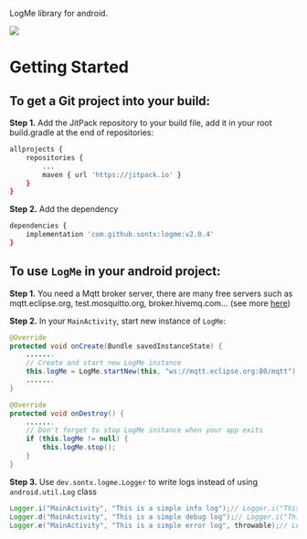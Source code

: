 LogMe library for android.

[![](https://jitpack.io/v/sontx/logme.svg)](https://jitpack.io/#sontx/logme)

Getting Started
====

To get a Git project into your build:
---

**Step 1.** Add the JitPack repository to your build file, add it in your root build.gradle at the end of repositories:

```bash
allprojects {
    repositories {
        ...
        maven { url 'https://jitpack.io' }
    }
}
```

**Step 2.** Add the dependency

```bash
dependencies {
    implementation 'com.github.sontx:logme:v2.0.4'
}
```

To use `LogMe` in your android project:
---

**Step 1.** You need a Mqtt broker server, there are many free servers such as mqtt.eclipse.org, test.mosquitto.org, broker.hivemq.com... (see more [here](https://mntolia.com/10-free-public-private-mqtt-brokers-for-testing-prototyping/))

**Step 2.** In your `MainActivity`, start new instance of `LogMe`:

```java
@Override
protected void onCreate(Bundle savedInstanceState) {
    .......
    // Create and start new LogMe instance
    this.logMe = LogMe.startNew(this, "ws://mqtt.eclipse.org:80/mqtt");
    .......
}

@Override
protected void onDestroy() {
    .......
    // Don't forget to stop LogMe instance when your app exits
    if (this.logMe != null) {
        this.logMe.stop();
    }
}
```

**Step 3.** Use `dev.sontx.logme.Logger` to write logs instead of using `android.util.Log` class

```java
Logger.i("MainActivity", "This is a simple info log");// Logger.i("This is a simple info log");
Logger.d("MainActivity", "This is a simple debug log");// Logger.i("This is a simple debug log");
Logger.e("MainActivity", "This is a simple error log", throwable);// Logger.i("This is a simple error log", throwable);
```